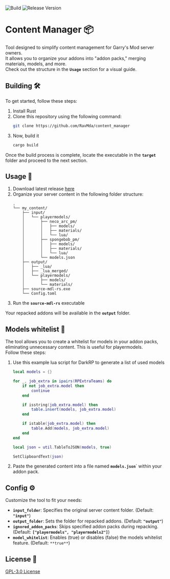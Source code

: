 ![Build](https://img.shields.io/github/actions/workflow/status/RavMda/content_manager/.github%2Fworkflows%2Frust.yml)
![Release Version](https://img.shields.io/github/v/release/RavMda/content_manager?logo=rust&color=red)

# Content Manager 📦

Tool designed to simplify content management for Garry's Mod server owners.
<br>
It allows you to organize your addons into "addon packs," merging materials, models, and more.
<br>
Check out the structure in the **`Usage`** section for a visual guide.

## Building 🛠️

To get started, follow these steps:

1. Install Rust
2. Clone this repository using the following command:
	```bash
	git clone https://github.com/RavMda/content_manager
	```
3. Now, build it
	```bash
	cargo build
	```

Once the build process is complete, locate the executable in the **`target`** folder and proceed to the next section.

## Usage 🚀

1. Download latest release [here](https://github.com/RavMda/content_manager/releases)
2. Organize your server content in the following folder structure:
	```
	.
	└── my_content/
	    ├── input/
	    │   └── playermodels/
	    │       ├── neco_arc_pm/
	    │       │   ├── models/
	    │       │   ├── materials/
	    │       │   └── lua/
	    │       ├── spongebob_pm/
	    │       │   ├── models/
	    │       │   ├── materials/
	    │       │   └── lua/
	    │       └── models.json
	    ├── output/
	    │   ├── _lua/
	    │   ├── _lua_merged/
	    │   └── playermodels/
	    │       ├── models/
	    │       └── materials/
	    ├── source-mdl-rs.exe
	    └── Config.toml
	```
3. Run the **`source-mdl-rs`** executable

Your repacked addons will be available in the **`output`** folder.

## Models whitelist 📜

The tool allows you to create a whitelist for models in your addon packs, eliminating unnecessary content. This is useful for playermodels.
<br>
Follow these steps:

1. Use this example lua script for DarkRP to generate a list of used models

	```lua
	local models = {}

	for _, job_extra in ipairs(RPExtraTeams) do
		if not job_extra.model then
			continue
		end

		if isstring(job_extra.model) then
			table.insert(models, job_extra.model)
		end

		if istable(job_extra.model) then
			table.Add(models, job_extra.model)
		end
	end

	local json = util.TableToJSON(models, true)

	SetClipboardText(json)
	```
2. Paste the generated content into a file named **`models.json`**` within your addon pack.

## Config ⚙️

Customize the tool to fit your needs:

- **`input_folder`**: Specifies the original server content folder. (Default: **`"input"`**)
- **`output_folder`**: Sets the folder for repacked addons. (Default: **`"output"`**)
- **`ignored_addon_packs`**: Skips specified addon packs during repacking. (Default: **`["playermodels", "playermodels2"]`**)
- **`model_whitelist`**: Enables (true) or disables (false) the models whitelist feature. (Default: `**true**`)

## License 📄
[GPL-3.0 License](https://choosealicense.com/licenses/gpl-3.0/)